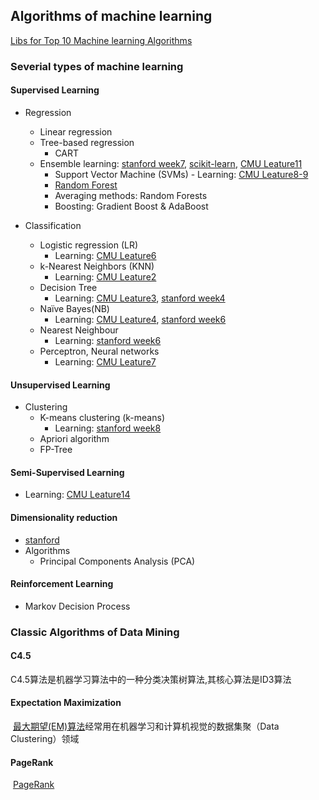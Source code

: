 ## Algorithms of machine learning

[Libs for Top 10 Machine learning Algorithms](http://www.carolam.com/b/machine-learning-libraries-by-algorithm-cm604/)
### Severial types of machine learning
#### Supervised Learning

- Regression
    - Linear regression                                                
    - Tree-based regression
        - CART    
    - Ensemble learning: [stanford week7](http://statweb.stanford.edu/~jtaylo/courses/stats202/index.html), [scikit-learn](http://scikit-learn.org/stable/modules/ensemble.html), [CMU Leature11](http://www.cs.cmu.edu/~epxing/Class/10701/lecture.html)
        - Support Vector Machine (SVMs)
              - Learning: [CMU Leature8-9](http://www.cs.cmu.edu/~epxing/Class/10701/lecture.html)
        - [Random Forest](http://scikitlearn.org/stable/modules/generated/sklearn.ensemble.RandomForestClassifier.html)
        - Averaging methods: Random Forests
        - Boosting: Gradient Boost & AdaBoost

- Classification
    - Logistic regression (LR)     
         - Learning: [CMU Leature6](http://www.cs.cmu.edu/~epxing/Class/10701/lecture.html)              
    - k-Nearest Neighbors (KNN)
         - Learning: [CMU Leature2](http://www.cs.cmu.edu/~epxing/Class/10701/lecture.html)
    - Decision Tree  
         - Learning: [CMU Leature3](http://www.cs.cmu.edu/~epxing/Class/10701/lecture.html), [stanford week4](http://statweb.stanford.edu/~jtaylo/courses/stats202/index.html)
    - Naïve Bayes(NB)
         - Learning: [CMU Leature4](http://www.cs.cmu.edu/~epxing/Class/10701/lecture.html), [stanford week6](http://statweb.stanford.edu/~jtaylo/courses/stats202/index.html)
    - Nearest Neighbour
         - Learning: [stanford week6](http://statweb.stanford.edu/~jtaylo/courses/stats202/index.html)
    - Perceptron, Neural networks
         - Learning: [CMU Leature7](http://www.cs.cmu.edu/~epxing/Class/10701/lecture.html)

#### Unsupervised Learning
- Clustering
    - K-means clustering (k-means)
        - Learning: [stanford week8](http://statweb.stanford.edu/~jtaylo/courses/stats202/index.html)
    - Apriori algorithm
    - FP-Tree

#### Semi-Supervised Learning
- Learning: [CMU Leature14](http://www.cs.cmu.edu/~epxing/Class/10701/lecture.html)

#### Dimensionality reduction
- [stanford](http://statweb.stanford.edu/~jtaylo/courses/stats202/index.html)
- Algorithms
    - Principal Components Analysis (PCA)


#### Reinforcement Learning
- Markov Decision Process










### Classic Algorithms of Data Mining

#### C4.5

C4.5算法是机器学习算法中的一种分类决策树算法,其核心算法是ID3算法

#### Expectation Maximization

 [最大期望(EM)算法](http://blog.csdn.net/aladdina/archive/2009/05/01/4141114.aspx)经常用在机器学习和计算机视觉的数据集聚（Data Clustering）领域

#### PageRank

 [PageRank](http://blog.csdn.net/aladdina/archive/2009/05/01/4141120.aspx)





